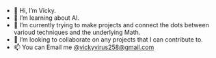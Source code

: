 - 👋 Hi, I’m Vicky.
- 👀 I’m learning about AI.
- 🌱 I’m currently trying to make projects and connect the dots between varioud techniques and the underlying Math.
- 💞️ I’m looking to collaborate on any projects that I can contribute to.
- 📫 You can Email me @vickyvirus258@gmail.com

<!---
tend0pain/tend0pain is a ✨ special ✨ repository because its `README.md` (this file) appears on your GitHub profile.
You can click the Preview link to take a look at your changes.
--->
